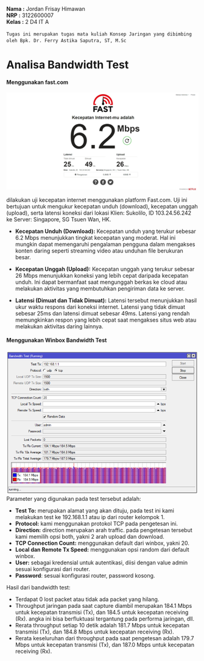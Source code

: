 **Nama  :** Jordan Frisay Himawan <br>
**NRP   :** 3122600007 <br>
**Kelas :** 2 D4 IT A <br>

`Tugas ini merupakan tugas mata kuliah Konsep Jaringan yang dibimbing oleh Bpk. Dr. Ferry Astika Saputra, ST, M.Sc`

# Analisa Bandwidth Test

#### Menggunakan fast.com
![fast.com](./assets/fastcom.jpeg)

dilakukan uji kecepatan internet menggunakan platform Fast.com. Uji ini bertujuan untuk mengukur kecepatan unduh (download), kecepatan unggah (upload), serta latensi koneksi dari lokasi Klien: Sukolilo, ID 103.24.56.242 ke Server: Singapore, SG Tsuen Wan, HK. <br>

- **Kecepatan Unduh (Download):** Kecepatan unduh yang terukur sebesar 6.2 Mbps menunjukkan tingkat kecepatan yang moderat. Hal ini mungkin dapat memengaruhi pengalaman pengguna dalam mengakses konten daring seperti streaming video atau unduhan file berukuran besar. <br>

- **Kecepatan Unggah (Upload):** Kecepatan unggah yang terukur sebesar 26 Mbps menunjukkan koneksi yang lebih cepat daripada kecepatan unduh. Ini dapat bermanfaat saat mengunggah berkas ke cloud atau melakukan aktivitas yang membutuhkan pengiriman data ke server. <br>

- **Latensi (Dimuat dan Tidak Dimuat):** Latensi tersebut menunjukkan hasil ukur waktu respons dari koneksi internet. Latensi yang tidak dimuat sebesar 25ms dan latensi dimuat sebesar 49ms. Latensi yang rendah memungkinkan respon yang lebih cepat saat mengakses situs web atau melakukan aktivitas daring lainnya. <br>

#### Menggunakan Winbox Bandwidth Test
![Winbox Mikrotik](./assets/winbok.png)
Parameter yang digunakan pada test tersebut adalah:
- **Test To:** merupakan alamat yang akan dituju, pada test ini kami melakukan test ke 192.168.1.1 atau ip dari router kelompok 1.
- **Protocol:** kami menggunakan protokol TCP pada pengetesan ini.
- **Direction:** direction merupakan arah traffic. pada pengetesan tersebut kami memilih opsi both, yakni 2 arah upload dan download.
- **TCP Connection Count:** menggunakan default dari winbox, yakni 20.
- **Local dan Remote Tx Speed:** menggunakan opsi random dari default winbox.
- **User:** sebagai kredensial untuk autentikasi, diisi dengan value admin sesuai konfigurasi dari router.
- **Password**: sesuai konfigurasi router, password kosong.

Hasil dari bandwidth test:
- Terdapat 0 lost packet atau tidak ada packet yang hilang.
- Throughput jaringan pada saat capture diambil merupakan 184.1 Mbps untuk kecepatan transmisi (Tx), dan 184.5 untuk kecepatan receiving (Rx). angka ini bisa berfluktuasi tergantung pada performa jaringan, dll.
- Rerata throughput setiap 10 detik adalah 181.7 Mbps untuk kecepatan transmisi (Tx), dan 184.8 Mbps untuk kecepatan receiving (Rx).
- Rerata keseluruhan dari throughput pada saat pengetesan adalah 179.7 Mbps untuk kecepatan transmisi (Tx), dan 187.0 Mbps untuk kecepatan receiving (Rx).